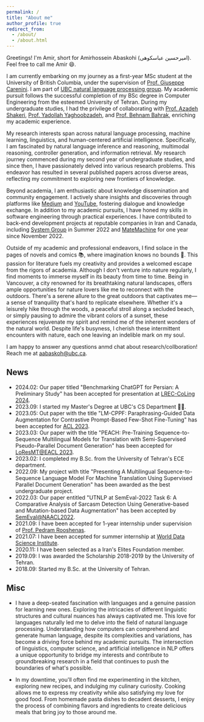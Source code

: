 ```yaml
---
permalink: /
title: "About me"
author_profile: true
redirect_from: 
  - /about/
  - /about.html
---
```


Greetings! I'm Amir, short for Amirhossein Abaskohi (امیرحسین عباسکوهی). Feel free to call me Amir 😄.

I am currently embarking on my journey as a first-year MSc student at the University of British Columbia, under the supervision of [Prof. Giuseppe Carenini](https://www.cs.ubc.ca/~carenini/s). I am part of [UBC natural language processing group](https://nlp.cs.ubc.ca). My academic pursuit follows the successful completion of my BSc degree in Computer Engineering from the esteemed University of Tehran. During my undergraduate studies, I had the privilege of collaborating with [Prof. Azadeh Shakeri](https://ece.ut.ac.ir/en/~shakery), [Prof. Yadollah Yaghoobzadeh](https://yyaghoobzadeh.github.io/), and [Prof. Behnam Bahrak](https://ece.ut.ac.ir/en/~bahrak/network), enriching my academic experience.

My research interests span across natural language processing, machine learning, linguistics, and human-centered artificial intelligence. Specifically, I am fascinated by natural language inference and reasoning, multimodal reasoning, controller generation, and information retrieval. My research journey commenced during my second year of undergraduate studies, and since then, I have passionately delved into various research problems. This endeavor has resulted in several published papers across diverse areas, reflecting my commitment to exploring new frontiers of knowledge.

Beyond academia, I am enthusiastic about knowledge dissemination and community engagement. I actively share insights and discoveries through platforms like [Medium](https://medium.com/@amirhossein.abaskohi) and [YouTube](https://www.youtube.com/@amirhossein_abaskohi), fostering dialogue and knowledge exchange. In addition to my academic pursuits, I have honed my skills in software engineering through practical experiences. I have contributed to back-end development projects at reputable companies in Iran and Canada, including [System Group](https://en.systemgroup.net/) in Summer 2022 and [MateMachine](https://matemachine.com/) for one year since November 2022.

Outside of my academic and professional endeavors, I find solace in the pages of novels and comics 📚, where imagination knows no bounds 🌟. This passion for literature fuels my creativity and provides a welcomed escape from the rigors of academia. Although I don't venture into nature regularly, I find moments to immerse myself in its beauty from time to time. Being in Vancouver, a city renowned for its breathtaking natural landscapes, offers ample opportunities for nature lovers like me to reconnect with the outdoors. There's a serene allure to the great outdoors that captivates me—a sense of tranquility that's hard to replicate elsewhere. Whether it's a leisurely hike through the woods, a peaceful stroll along a secluded beach, or simply pausing to admire the vibrant colors of a sunset, these experiences rejuvenate my spirit and remind me of the inherent wonders of the natural world. Despite life's busyness, I cherish these intermittent encounters with nature, each one leaving an indelible mark on my soul.

I am happy to answer any questions anmd chat about research/collboration! Reach me at aabaskoh@ubc.ca.

## News
- 2024.02: Our paper titled "Benchmarking ChatGPT for Persian: A Preliminary Study" has been accepted for presentation at [LREC-CoLing 2024](https://lrec-coling-2024.org/).
- 2023.09: I started my Master's Degree at UBC's CS Department 🥳🥳.
- 2023.05: Out paper with the title "LM-CPPF: Paraphrasing-Guided Data Augmentation for Contrastive Prompt-Based Few-Shot Fine-Tuning"
  has been accepted for [ACL 2023](https://2023.aclweb.org/).
- 2023.03: Our paper with the title "PEACH: Pre-Training Sequence-to-Sequence Multilingual Models for Translation with Semi-Supervised Pseudo-Parallel Document Generation"
  has been accepted for [LoResMT@EACL 2023](https://sites.google.com/view/loresmt/).
- 2023.02: I completed my B.Sc. from the University of Tehran's ECE department.
- 2022.09: My project with title "Presenting A Multilingual Sequence-to-Sequence Language Model For Machine Translation Using Supervised Parallel Document Generation" has been awarded as the best undergraduate project.
- 2022.03: Our paper entitled "UTNLP at SemEval-2022 Task 6: A Comparative Analysis of Sarcasm Detection Using Generative-based and Mutation-based Data Augmentation" has been accepted by [SemEval@NAACL2022](https://semeval.github.io/SemEval2022/).
- 2021.09: I have been accepted for 1-year internship under supervision of [Prof. Pedram Rooshenas](https://rooshenas.github.io/).
- 2021.07: I have been accepted for summer internship at [World Data Science Institute](https://worlddatascience.tech).
- 2020.11: I have been selected as a Iran's Elites Foundation member.
- 2019.09: I was awarded the Scholarship 2018-2019 by the University of Tehran.
- 2018.09: Started my B.Sc. at the University of Tehran.


## Misc
- I have a deep-seated fascination with languages and a genuine passion for learning new ones. Exploring the intricacies of different linguistic structures and cultural nuances has always captivated me. This love for languages naturally led me to delve into the field of natural language processing. Understanding how computers can comprehend and generate human language, despite its complexities and variations, has become a driving force behind my academic pursuits. The intersection of linguistics, computer science, and artificial intelligence in NLP offers a unique opportunity to bridge my interests and contribute to groundbreaking research in a field that continues to push the boundaries of what's possible.

- In my downtime, you'll often find me experimenting in the kitchen, exploring new recipes, and indulging my culinary curiosity. Cooking allows me to express my creativity while also satisfying my love for good food. From homemade pasta dishes to decadent desserts, I enjoy the process of combining flavors and ingredients to create delicious meals that bring joy to those around me.
